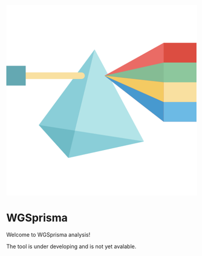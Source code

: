 ![WGSprisma_logo](WGSPrisma_icon.png)

# WGSprisma

Welcome to WGSprisma analysis! 

The tool is under developing and is not yet avalable. 
